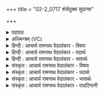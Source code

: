 +++
title = "02-2_0717 शंसेदुक्थं सुदानव"

+++
<details><summary>पदपाठः</summary>

श꣡ꣳस꣢꣯। इत्। उ꣣क्थ꣢म्। सु꣣दा꣡न꣢वे। सु꣣। दा꣡न꣢वे। उ꣡त꣢। द्यु꣣क्ष꣢म्। द्यु꣣। क्ष꣢म्। य꣡था꣢꣯। न꣡रः꣢꣯। च꣣कृम꣢। स꣣त्य꣡रा꣢धसे। स꣣त्य꣢। रा꣣धसे। ७१७।
</details>

<details><summary>अधिमन्त्रम् (VC)</summary>

- इन्द्रः
- वसिष्ठो मैत्रावरुणिः
- गायत्री
- षड्जः
</details>

<details><summary>हिन्दी : आचार्य रामनाथ वेदालंकार - विषयः</summary>

अगले मन्त्र में परमात्मा की स्तुति के लिये प्रेरणा है।
</details>

<details><summary>हिन्दी : आचार्य रामनाथ वेदालंकार - पदार्थः</summary>

पदार्थान्वयभाषाः -  हे साथी ! तू (सुदानवे) उत्कृष्ट दानी इन्द्र परमात्मा के लिए (उक्थम्) स्तोत्र का (उत) और (द्युक्षम्) तेज का निवास करानेवाले उसके गुण-कर्म-स्वभाव का (शंस इत्) अवश्य कीर्तन कर, (यथा) जिस प्रकार (नरः) नेता हम लोग (सत्यराधसे) सच्चे धनवाले उसके लिये (चकृम) स्तोत्र का तथा उसके गुण-कर्म-स्वभाव का कीर्तन करते हैं ॥२॥ इस मन्त्र में उपमालङ्कार है ॥२॥
</details>

<details><summary>हिन्दी : आचार्य रामनाथ वेदालंकार - भावार्थः</summary>

भावार्थभाषाः -  सब मनुष्यों को चहिये कि जगदीश्वर के गुण-कर्म-स्वभाव का कीर्तन करके उसके अनुकूल अपना जीवन बनायें ॥२॥
</details>

<details><summary>संस्कृत : आचार्य रामनाथ वेदालंकार - विषयः</summary>

अथ परमात्मशंसनाय प्रेरयति।
</details>

<details><summary>संस्कृत : आचार्य रामनाथ वेदालंकार - पदार्थः</summary>

पदार्थान्वयभाषाः -  हे सखे ! त्वम् (सुदानवे) उत्कृष्टदानाय इन्द्राय परमात्मने (उक्थ्यम्२) स्तोत्रम् (उत) अपि च तस्य (द्युक्षम्) दीप्तिनिवासकं गुणकर्मस्वभावम् (शंस इत्) कीर्तय खलु, (यथा) येन प्रकारेण (नरः) नेतारो मनुजाः वयम् (सत्यराधसे३) सत्यधनाय तस्मै (चकृम) स्तोत्रं तद्गुणकर्मस्वभावकीर्तनं च कुर्मः ॥२॥४ अत्रोपमालङ्कारः ॥२॥
</details>

<details><summary>संस्कृत : आचार्य रामनाथ वेदालंकार - भावार्थः</summary>

भावार्थभाषाः -  सर्वैर्मानवैर्जगदीश्वरस्य गुणकर्मस्वभावान् संकीर्त्य तदनुकूलं स्वजीवनं कार्यम् ॥२॥
</details>

<details><summary>संस्कृत : आचार्य रामनाथ वेदालंकार - पादटिप्पनी</summary>

टिप्पणी:   १. ऋ० ७।३१।२। २. उक्थम्—उक्थानि सामानि, हे उद्गातः गायस्व सामानि। अथवा उक्थं शस्त्रमुच्यते, तच्छंस होतः। एकवचनं जात्यपेक्षम् उक्थजातिं शंस इति—वि०। ३. सत्यराधसे—राधः अन्नं धनं वा सत्यं वा। सत्यान्नाय, सत्यधनाय सत्यसत्याय वा—इति वि०। ४. ऋ० भाष्ये दयानन्दस्वामिना मन्त्रोऽयं ‘हे विद्वांसो यस्य धर्मजं धनं सुपात्रेभ्यो दानं च वर्तते तमेवोत्तमं विजानीत’ इति विषये व्याख्यातः।
</details>